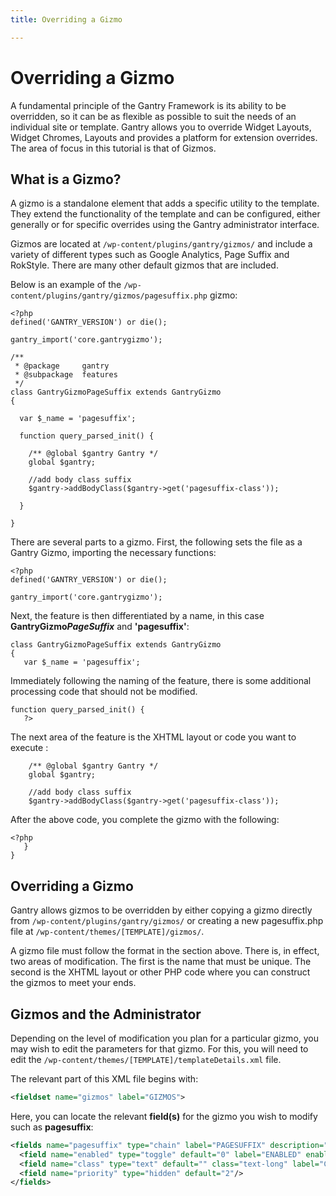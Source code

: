 ```yaml
---
title: Overriding a Gizmo

---
```


Overriding a Gizmo
====================
A fundamental principle of the Gantry Framework is its ability to be overridden, so it can be as flexible as possible to suit the needs of an individual site or template. Gantry allows you to override Widget Layouts, Widget Chromes, Layouts and provides a platform for extension overrides. The area of focus in this tutorial is that of Gizmos.


What is a Gizmo?
------------------
A gizmo is a standalone element that adds a specific utility to the template. They extend the functionality of the template and can be configured, either generally or for specific overrides using the Gantry administrator interface.

Gizmos are located at `/wp-content/plugins/gantry/gizmos/` and include a variety of different types such as Google Analytics, Page Suffix and RokStyle. There are many other default gizmos that are included.

Below is an example of the `/wp-content/plugins/gantry/gizmos/pagesuffix.php` gizmo:

~~~ .php
<?php
defined('GANTRY_VERSION') or die();

gantry_import('core.gantrygizmo');

/**
 * @package     gantry
 * @subpackage  features
 */
class GantryGizmoPageSuffix extends GantryGizmo
{

  var $_name = 'pagesuffix';

  function query_parsed_init() {

    /** @global $gantry Gantry */
    global $gantry;

    //add body class suffix
    $gantry->addBodyClass($gantry->get('pagesuffix-class'));

  }

}
~~~

There are several parts to a gizmo. First, the following sets the file as a Gantry Gizmo, importing the necessary functions:

~~~ .php
<?php
defined('GANTRY_VERSION') or die();

gantry_import('core.gantrygizmo');
~~~

Next, the feature is then differentiated by a name, in this case **GantryGizmo**___PageSuffix___ and **'pagesuffix'**:

~~~ .php
class GantryGizmoPageSuffix extends GantryGizmo
{
   var $_name = 'pagesuffix';
~~~

Immediately following the naming of the feature, there is some additional processing code that should not be modified.

~~~ .php
function query_parsed_init() {
   ?>
~~~

The next area of the feature is the XHTML layout or code you want to execute :

~~~ .php
    /** @global $gantry Gantry */
    global $gantry;

    //add body class suffix
    $gantry->addBodyClass($gantry->get('pagesuffix-class'));
~~~

After the above code, you complete the gizmo with the following:

~~~ .php
<?php
   }
}
~~~


Overriding a Gizmo
--------------------
Gantry allows gizmos to be overridden by either copying a gizmo directly from `/wp-content/plugins/gantry/gizmos/` or creating a new pagesuffix.php file at `/wp-content/themes/[TEMPLATE]/gizmos/`.

A gizmo file must follow the format in the section above. There is, in effect, two areas of modification. The first is the name that must be unique. The second is the XHTML layout or other PHP code where you can construct the gizmos to meet your ends.


Gizmos and the Administrator
------------------------------
Depending on the level of modification you plan for a particular gizmo, you may wish to edit the parameters for that gizmo. For this, you will need to edit the `/wp-content/themes/[TEMPLATE]/templateDetails.xml` file.

The relevant part of this XML file begins with:

~~~ .xml
<fieldset name="gizmos" label="GIZMOS">
~~~

Here, you can locate the relevant **field(s)** for the gizmo you wish to modify such as **pagesuffix**:

~~~ .xml
<fields name="pagesuffix" type="chain" label="PAGESUFFIX" description="PAGESUFFIX_DESC">
  <field name="enabled" type="toggle" default="0" label="ENABLED" enabler="true" />
  <field name="class" type="text" default="" class="text-long" label="CLASS"/>
  <field name="priority" type="hidden" default="2"/>
</fields>
~~~
